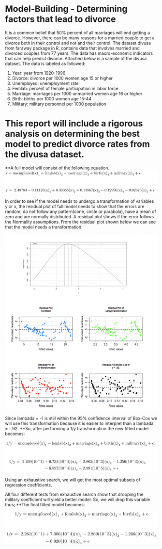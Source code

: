 # Model-Building - Determining factors that lead to divorce

It is a common belief that 50% percent of all marriages will end getting a divorce. However, there can be many reasons for a married couple to get a divorce both in their control and not and their control. The dataset divusa from faraway package in R, contains data that involves married and divorced couples from 77 years. The data has macro-economic indicators that can help predict divorce. Attached below is a sample of the divusa dataset.  The data is labeled as followed:
1.	Year: year from 1920-1996
2.	Divorce: divorce per 1000 women age 15 or higher
3.	Unemployed: unemployment rate
4.	Femlab: percent of female participation in labor force
5.	Marriage: marriages per 1000 unmarried women age 16 or higher
6.	Birth: births per 1000 women age 15-44
7.	Military: military personnel per 1000 population

# This report will include a rigorous analysis on determining the best model to predict divorce rates from the divusa dataset. 

**A full model will consist of the following equation.
![alt-text](https://github.com/JaimeGoB/Model-Building/blob/master/Equations/fullModel.png)


In order to see if the model needs to undergo a transformation of variables y or x, the residual plot of full model needs to show that the errors are random, do not follow any pattern(cone, circle or parabola), have a mean of zero and are normally distributed. A residual plot shows if the error follows the Normality assumptions. From the residual plot shown below we can see that the model needs a transformation. 

![alt-text](https://github.com/JaimeGoB/Model-Building/blob/master/Equations/transformations.png)


Since lambada = -1 is still within the 95% confidence interval of Box-Cox we will use this transformation because it is easier to interpret than a lambada = -.92. **So, after performing a 1/y transformation the new fitted model becomes:

![alt-text](https://github.com/JaimeGoB/Model-Building/blob/master/Equations/transformedModel.png)


Using an exhaustive search, we will get the most optimal subsets of regression coefficients.

All four different tests from exhaustive search show that dropping the military coefficient will yield a better model. So, we will drop this variable thus; 
**The final fitted model becomes:

![alt-text](https://github.com/JaimeGoB/Model-Building/blob/master/Equations/finalModel.png)


